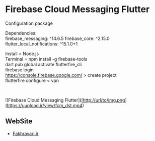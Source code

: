 # Firebase Cloud Messaging Flutter
Configuration package
<br/>

Dependencies:<br />
  firebase_messaging: ^14.6.5
  firebase_core: ^2.15.0
  flutter_local_notifications: ^15.1.0+1
<br/>

Install = Node.js <br/>
Terminal = npm install -g firebase-tools <br/>
dart pub global activate flutterfire_cli <br/>
firebase login <br/>
https://console.firebase.google.com/   >   create project <br/>
flutterfire configure     <    vpn <br/>

<br/>

![Firebase Cloud Messaging Flutter]([[http://url/to/img.png](https://s8.uupload.ir/files/firebase-cloud-messaging2_iam2.png)](https://uupload.ir/view/fcm_dst.mp4)

## WebSite
- [Fakhravari.ir](https://fakhravari.ir)

